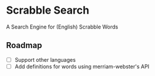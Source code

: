 # Scrabble Search

A Search Engine for (English) Scrabble Words

## Roadmap

- [ ] Support other languages
- [ ] Add definitions for words using merriam-webster's API
